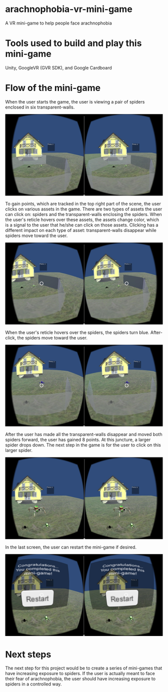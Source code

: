 # arachnophobia-vr-mini-game
A VR mini-game to help people face arachnophobia

# Tools used to build and play this mini-game
Unity, GoogleVR (GVR SDK), and Google Cardboard

# Flow of the mini-game
When the user starts the game, the user is viewing a pair of spiders enclosed in six transparent-walls.

![Alt text](https://github.com/MLGallagher/arachnophobia-vr-mini-game/blob/master/spider-mini-game-images/1-start.jpeg?raw=true "Optional Title")

To gain points, which are tracked in the top right part of the scene, the user clicks on various assets in the game. There are two types of assets the user can click on: spiders and the transparent-walls enclosing the spiders. When the user's reticle hovers over these assets, the assets change color, which is a signal to the user that he/she can click on those assets. Clicking has a different impact on each type of asset: transparent-walls disappear while spiders move toward the user.

![Alt text](https://github.com/MLGallagher/arachnophobia-vr-mini-game/blob/master/spider-mini-game-images/2-remove-walls.jpeg?raw=true "Optional Title")

When the user's reticle hovers over the spiders, the spiders turn blue. After-click, the spiders move toward the user.

![Alt text](https://github.com/MLGallagher/arachnophobia-vr-mini-game/blob/master/spider-mini-game-images/3-spider-moves-forward.jpeg?raw=true "Optional Title")

After the user has made all the transparent-walls disappear and moved both spiders forward, the user has gained 8 points. At this juncture, a larger spider drops down. The next step in the game is for the user to click on this larger spider.

![Alt text](https://github.com/MLGallagher/arachnophobia-vr-mini-game/blob/master/spider-mini-game-images/4-big-spider-drops.jpeg?raw=true "Optional Title")

In the last screen, the user can restart the mini-game if desired.

![Alt text](https://github.com/MLGallagher/arachnophobia-vr-mini-game/blob/master/spider-mini-game-images/5-restart.jpeg?raw=true "Optional Title")

# Next steps
The next step for this project would be to create a series of mini-games that have increasing exposure to spiders. If the user is actually meant to face their fear of arachnophobia, the user should have increasing exposure to spiders in a controlled way.
